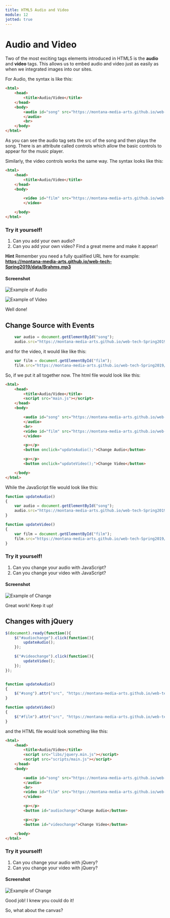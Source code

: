 ```yaml
---
title: HTML5 Audio and Video
module: 12
jotted: true
---
```


# Audio and Video

Two of the most exciting tags elements introduced in HTML5 is the **audio** and **video** tags.  This allows us to embed audio and video just as easily as when we integrated images into our sites.

For Audio, the syntax is like this:

```html
<html>
    <head>
        <title>Audio/Video</title>
    </head>
    <body>
        <audio id="song" src="https://montana-media-arts.github.io/web-tech-Spring2019/data/Brahms.mp3" controls="controls">
        </audio>
        <br>
    </body>
</html>
```

As you can see the audio tag sets the src of the song and then plays the song.  There is an attribute called controls which allow the basic controls to appear for the music player.

Similarly, the video controls works the same way.  The syntax looks like this:

```html
<html>
    <head>
        <title>Audio/Video</title>
    </head>
    <body>

        <video id="film" src="https://montana-media-arts.github.io/web-tech-Spring2019/data/BOOM.mp4" type="video/mp4" controls="true">
        </video>

    </body>
</html>
```


### Try it yourself!

1. Can you add your own audio? 
2. Can you add your own video? Find a great meme and make it appear!

**Hint** Remember you need a fully qualified URL here for example: **https://montana-media-arts.github.io/web-tech-Spring2019/data/Brahms.mp3**

#### Screenshot

![Example of Audio](../imgs/audio.png "Example of Audio")

![Example of Video](../imgs/video.png "Example of Video")

<div id="jotted-demo-1" class="jotted-theme-stacked"></div>

<script>
    new Jotted(document.querySelector("#jotted-demo-1"), {
    files: [
        {
            type: "js",
            hide: false,
            url:"https://raw.githubusercontent.com/Montana-Media-Arts/441-WebTech-Spring2019/master/Week%2011%20Examples/handsonscript.js"
        },
        {
            type: "html",
            hide: false,
            url:"https://raw.githubusercontent.com/Montana-Media-Arts/441-WebTech-Spring2019/master/Week%2011%20Examples/HandsOnExample.html"

    }],
    showBlank: false,
    showResult: true,
    runScripts: true,
    plugins: [
        { name: 'ace', options: { "maxLines": 100, "Lines": 100 } },
        // { name: 'console', options: { autoClear: true } },
    ]
});
</script>

Well done!

## Change Source with Events

```javascript
    var audio = document.getElementById("song");
    audio.src="https://montana-media-arts.github.io/web-tech-Spring2019/data/Schubert.mp3";
```

and for the video, it would like like this:

```javascript
    var film = document.getElementById("film");
    film.src="https://montana-media-arts.github.io/web-tech-Spring2019/data/Cat.mp4";
```

So, if we put it all together now.  The html file would look like this:

```html
<html>
    <head>
        <title>Audio/Video</title>
        <script src="main.js"></script>
    </head>
    <body>

        <audio id="song" src="https://montana-media-arts.github.io/web-tech-Spring2019/data/Brahms.mp3" controls="controls">
        </audio>
        <br>
        <video id="film" src="https://montana-media-arts.github.io/web-tech-Spring2019/data/BOOM.mp4" type="video/mp4" controls="true">
        </video>

        <p></p>
        <button onclick="updateAudio();">Change Audio</button>

        <p></p>
        <button onclick="updateVideo();">Change Video</button>

    </body>
</html>
```

While the JavaScript file would look like this:

```javascript
function updateAudio()
{
    var audio = document.getElementById("song");
    audio.src="https://montana-media-arts.github.io/web-tech-Spring2019/data/Schubert.mp3";
}

function updateVideo()
{
    var film = document.getElementById("film");
    film.src="https://montana-media-arts.github.io/web-tech-Spring2019/data/Cat.mp4";
}
```

### Try it yourself!

1. Can you change your audio with JavaScript?
2. Can you change your video with JavaScript?

#### Screenshot

![Example of Change](../imgs/change.png "Example of Change")


<div id="jotted-demo-2" class="jotted-theme-stacked"></div>

<script>
    new Jotted(document.querySelector("#jotted-demo-2"), {
    files: [
        {
            type: "js",
            hide: false,
            url:"https://raw.githubusercontent.com/Montana-Media-Arts/441-WebTech-Spring2019/master/Week%2011%20Examples/handsonscript.js"
        },
        {
            type: "html",
            hide: false,
            url:"https://raw.githubusercontent.com/Montana-Media-Arts/441-WebTech-Spring2019/master/Week%2011%20Examples/HandsOnExample.html"

    }],
    showBlank: false,
    showResult: true,
    runScripts: true,
    plugins: [
        { name: 'ace', options: { "maxLines": 100, "Lines": 100 } },
        // { name: 'console', options: { autoClear: true } },
    ]
});
</script>

Great work! Keep it up!

## Changes with jQuery

```javascript
$(document).ready(function(){
    $("#audiochange").click(function(){
        updateAudio();
    });

    $("#videochange").click(function(){
        updateVideo();
    });
});


function updateAudio()
{
    $("#song").attr("src", "https://montana-media-arts.github.io/web-tech-Spring2019/data/Schubert.mp3"); 
}

function updateVideo()
{
    $("#film").attr("src", "https://montana-media-arts.github.io/web-tech-Spring2019/data/Cat.mp4");
}

```

and the HTML file would look something like this:

```html
<html>
    <head>
        <title>Audio/Video</title>
        <script src="libs/jquery.min.js"></script>
        <script src="scripts/main.js"></script>
    </head>
    <body>

        <audio id="song" src="https://montana-media-arts.github.io/web-tech-Spring2019/data/Brahms.mp3" controls="controls">
        </audio>
        <br>
        <video id="film" src="https://montana-media-arts.github.io/web-tech-Spring2019/data/BOOM.mp4" type="video/mp4" controls="true">
        </video>

        <p></p>
        <button id="audiochange">Change Audio</button>

        <p></p>
        <button id="videochange">Change Video</button>

    </body>
</html>
```


### Try it yourself!

1. Can you change your audio with jQuery?
2. Can you change your video with jQuery?

#### Screenshot

![Example of Change](../imgs/change.png "Example of Change")

<div id="jotted-demo-3" class="jotted-theme-stacked"></div>

<script>
    new Jotted(document.querySelector("#jotted-demo-3"), {
    files: [
        {
            type: "js",
            hide: false,
            url:"https://raw.githubusercontent.com/Montana-Media-Arts/441-WebTech-Spring2019/master/Week%2011%20Examples/handsonscript.js"
        },
        {
            type: "html",
            hide: false,
            url:"https://raw.githubusercontent.com/Montana-Media-Arts/441-WebTech-Spring2019/master/Week%2011%20Examples/HandsOnExample.html"

    }],
    showBlank: false,
    showResult: true,
    runScripts: true,
    plugins: [
        { name: 'ace', options: { "maxLines": 100, "Lines": 100 } },
        // { name: 'console', options: { autoClear: true } },
    ]
});
</script>

Good job! I knew you could do it!

So, what about the canvas?